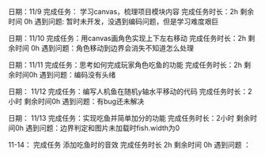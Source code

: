 日期：11/9 
完成任务： 学习canvas，梳理项目模块内容
完成任务时长：2h 
剩余时间 0h
遇到问题: 暂时未开发，没遇到编码问题，但是学习难度艰巨

日期：11/10
完成任务：用canvas画角色实现上下左右移动
完成任务时长：2h 
剩余时间 0h
遇到问题：角色移动到边界会消失不知道怎么处理

日期：11/11
完成任务：思考如何完成玩家角色吃鱼的功能
完成任务时长：2h
剩余时间0h
遇到问题：编码没有头绪

日期： 11/12
完成任务：编写人机鱼在随机y轴水平移动的代码 
完成任务时长：2小时
剩余时间0h
遇到问题：有bug还未解决

日期： 11/13
完成任务：实现吃鱼并简单加分的功能
完成任务时长：2小时
剩余时间0h
遇到问题：边界判定和图片未加载时fish.width为0

11-14：
完成任务 添加吃鱼时的音效
完成任务时长 2h 
剩余时间 0h 
遇到问题 ：
